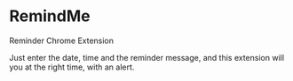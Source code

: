 # RemindMe
 Reminder Chrome Extension

Just enter the date, time and the reminder message, and this extension will you at the right time, with an alert.
